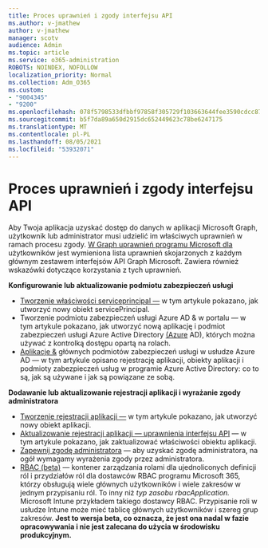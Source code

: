 ```yaml
---
title: Proces uprawnień i zgody interfejsu API
ms.author: v-jmathew
author: v-jmathew
manager: scotv
audience: Admin
ms.topic: article
ms.service: o365-administration
ROBOTS: NOINDEX, NOFOLLOW
localization_priority: Normal
ms.collection: Adm_O365
ms.custom:
- "9004345"
- "9200"
ms.openlocfilehash: 078f5798533dfbbf97858f305729f103663644fee3590cdcc877233041adae81
ms.sourcegitcommit: b5f7da89a650d2915dc652449623c78be6247175
ms.translationtype: MT
ms.contentlocale: pl-PL
ms.lasthandoff: 08/05/2021
ms.locfileid: "53932071"
---
```

# <a name="api-permissions-and-consent-process"></a>Proces uprawnień i zgody interfejsu API

Aby Twoja aplikacja uzyskać dostęp do danych w aplikacji Microsoft Graph, użytkownik lub administrator musi udzielić im właściwych uprawnień w ramach procesu zgody. [W Graph uprawnień programu Microsoft dla](https://docs.microsoft.com/graph/permissions-reference) użytkowników jest wymieniona lista uprawnień skojarzonych z każdym głównym zestawem interfejsów API Graph Microsoft. Zawiera również wskazówki dotyczące korzystania z tych uprawnień.

**Konfigurowanie lub aktualizowanie podmiotu zabezpieczeń usługi**

- [Tworzenie właściwości serviceprincipal —](https://docs.microsoft.com/graph/api/serviceprincipal-post-serviceprincipals) w tym artykule pokazano, jak utworzyć nowy obiekt servicePrincipal.
- Tworzenie podmiotu zabezpieczeń usługi Azure AD & w portalu — w tym artykule pokazano, jak utworzyć nową aplikację i podmiot zabezpieczeń usługi Azure Active Directory [(Azure](https://docs.microsoft.com/azure/active-directory/develop/howto-create-service-principal-portal) AD), których można używać z kontrolką dostępu opartą na rolach.
- [Aplikacje &](https://docs.microsoft.com/azure/active-directory/develop/app-objects-and-service-principals) głównych podmiotów zabezpieczeń usługi w usłudze Azure AD — w tym artykule opisano rejestrację aplikacji, obiekty aplikacji i podmioty zabezpieczeń usług w programie Azure Active Directory: co to są, jak są używane i jak są powiązane ze sobą.

**Dodawanie lub aktualizowanie rejestracji aplikacji i wyrażanie zgody administratora**

- [Tworzenie rejestracji aplikacji —](https://docs.microsoft.com/graph/api/application-post-applications) w tym artykule pokazano, jak utworzyć nowy obiekt aplikacji.
- [Aktualizowanie rejestracji aplikacji — uprawnienia interfejsu API](https://docs.microsoft.com/graph/api/application-update) — w tym artykule pokazano, jak zaktualizować właściwości obiektu aplikacji.
- [Zapewnij zgodę administratora](https://docs.microsoft.com/graph/security-authorization#grant-permissions-to-an-application) — aby uzyskać zgodę administratora, na ogół wymagamy wyrażenia zgody przez administratora.
- [RBAC (beta)](https://docs.microsoft.com/graph/api/resources/rbacapplicationmultiple) — kontener zarządzania rolami dla ujednoliconych definicji ról i przydziałów ról dla dostawców RBAC programu Microsoft 365, którzy obsługują wiele głównych użytkowników i wiele zakresów w jednym przypisaniu ról. To inny niż *typ zasobu rbacApplication.* Microsoft Intune przykładem takiego dostawcy RBAC. Przypisanie roli w usłudze Intune może mieć tablicę głównych użytkowników i szereg grup zakresów. **Jest to wersja beta, co oznacza, że jest ona nadal w fazie opracowywania i nie jest zalecana do użycia w środowisku produkcyjnym.**
